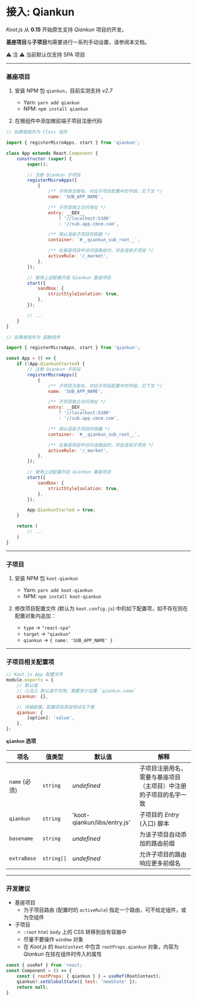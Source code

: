 # 接入: Qiankun

_Koot.js_ 从 **0.15** 开始原生支持 _Qiankun_ 项目的开发。

**基座项目**与**子项目**均需要进行一系列手动设置，请参阅本文档。

⚠ 注 ⚠ 当前默认仅支持 SPA 项目

---

### 基座项目

1. 安装 NPM 包 `qiankun`，目前实测支持 _v2.7_

    - Yarn: `yarn add qiankun`
    - NPM: `npm install qiankun`

2. 在根组件中添加微前端子项目注册代码

```jsx
// 如果根组件为 Class 组件

import { registerMicroApps, start } from 'qiankun';

class App extends React.Component {
    constructor (super) {
        super();

        // 注册 Qiankun 子项目
        registerMicroApps([
            {
                /** 子项目注册名，对应子项目配置中的字段，见下文 */
                name: 'SUB_APP_NAME',

                /** 子项目独立访问地址 */
                entry: __DEV__
                    ? '//localhost:5100'
                    : '//sub.app.cmcm.com',

                /** 用以渲染子项目的容器 */
                container: `#__qiankun_sub_root__`,

                /** 在基座项目中访问该路由时，将会渲染子项目 */
                activeRule: '/_market',
            },
        ]);

        // 使用上述配置开启 Qiankun 基座项目
        start({
            sandbox: {
                strictStyleIsolation: true,
            },
        });

        // ...
    }
}
```

```jsx
// 如果根组件为 函数组件

import { registerMicroApps, start } from 'qiankun';

const App = () => {
    if (!App.QiankunStarted) {
        // 注册 Qiankun 子项目
        registerMicroApps([
            {
                /** 子项目注册名，对应子项目配置中的字段，见下文 */
                name: 'SUB_APP_NAME',

                /** 子项目独立访问地址 */
                entry: __DEV__
                    ? '//localhost:5100'
                    : '//sub.app.cmcm.com',

                /** 用以渲染子项目的容器 */
                container: `#__qiankun_sub_root__`,

                /** 在基座项目中访问该路由时，将会渲染子项目 */
                activeRule: '/_market',
            },
        ]);

        // 使用上述配置开启 Qiankun 基座项目
        start({
            sandbox: {
                strictStyleIsolation: true,
            },
        });

        App.QiankunStarted = true;
    }

    return (
        // ...
    )
}
```

---

### 子项目

1. 安装 NPM 包 `koot-qiankun`

    - Yarn: `yarn add koot-qiankun`
    - NPM: `npm install koot-qiankun`

2. 修改项目配置文件 (默认为 `koot.config.js`) 中的如下配置项，如不存在则在配置对象内追加：
    - `type` -> `"react-spa"`
    - `target` -> `"qiankun"`
    - `qiankun` -> `{ name: 'SUB_APP_NAME' }`

---

### 子项目相关配置项

```javascript
// Koot.js App 配置文件
module.exports = {
    // 默认值
    // ⚠注⚠ 默认值不可用，需要至少设置 `qiankun.name`
    qiankun: {},

    // 详细配置。配置项及其说明详见下表
    qiankun: {
        [option]: 'value',
    },
};
```

**`qiankun` 选项**

| 项名          | 值类型     | 默认值                       | 解释                                                             |
| ------------- | ---------- | ---------------------------- | ---------------------------------------------------------------- |
| `name` (必须) | `string`   | _undefined_                  | 子项目注册用名，需要与基座项目（主项目）中注册的子项目的名字一致 |
| `qiankun`     | `string`   | 'koot-qiankun/libs/entry.js' | 子项目的 _Entry_ (入口) 脚本                                     |
| `basename`    | `string`   | _undefined_                  | 为该子项目自动添加的路由前缀                                     |
| `extraBase`   | `string[]` | _undefined_                  | 允许子项目的路由响应更多前缀名                                   |

---

### 开发建议

-   基座项目
    -   为子项目路由 (配置时的 `activeRule`) 指定一个路由，可不给定组件，或为空组件
-   子项目
    -   `:root` `html` `body` 上的 CSS 转移到自有容器中
    -   尽量不要操作 `window` 对象
    -   在 _Koot.js_ 的 `RootContext` 中包含 `rootProps.qiankun` 对象，内容为 _Qiankun_ 在挂在组件时传入的属性

```jsx
const { useRef } from 'react;
const Component = () => {
    const { rootProps: { qiankun } } = useRef(RootContext);
    qiankun?.setGlobalState({ test: 'newState' });
    return null;
}
```
